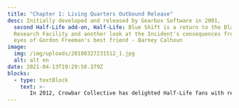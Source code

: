 ```yaml
---
title: "Chapter 1: Living Quarters Outbound Release"
desc: Initially developed and released by Gearbox Software in 2001,
  second Half-Life add-on, Half-Life: Blue Shift is a return to the Black Mesa
  Research Facility and another look at the Incident's consequences from the
  eyes of Gordon Freeman's best friend - Barney Calhoun
image:
  img: /img/uploads/20180327231512_1.jpg
  alt: alt en
date: 2021-04-13T19:29:50.379Z
blocks:
  - type: textBlock
    text: >-
       In 2012, Crowbar Collective has delighted Half-Life fans with release of the magnificent Half-Life remake, but there are still no released remakes for addons.This is when we are coming in - HECU Collective are developing the Black Mesa: Blue Shift - a free remake with use of Black Mesa resources and style.We will try to stay as close to the original Blue Shift and Black Mesa as possible. Our mod will be releasing partially, chapter by chapter,so those who are not patient for the full release will finally have something to play
---
```

